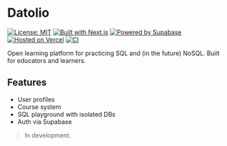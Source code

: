 # Datolio

[![License: MIT](https://img.shields.io/badge/License-MIT-yellow.svg)](./LICENSE)
[![Built with Next.js](https://img.shields.io/badge/Built%20with-Next.js-blue)](https://nextjs.org/)
[![Powered by Supabase](https://img.shields.io/badge/Powered%20by-Supabase-3ECF8E.svg)](https://supabase.com)
[![Hosted on Vercel](https://img.shields.io/badge/Hosted%20on-Vercel-black.svg)](https://vercel.com)
[![CI](https://github.com/YOUR_USERNAME/datolio/actions/workflows/ci.yml/badge.svg)](https://github.com/YOUR_USERNAME/datolio/actions)

Open learning platform for practicing SQL and (in the future) NoSQL. Built for educators and learners.

## Features
- User profiles
- Course system
- SQL playground with isolated DBs
- Auth via Supabase

> In development.